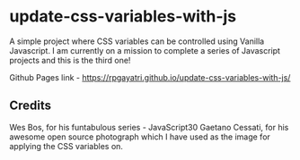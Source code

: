 # update-css-variables-with-js

A simple project where CSS variables can be controlled using Vanilla Javascript. I am currently on a mission to complete a series of Javascript projects and this is the third one!

Github Pages link - https://rpgayatri.github.io/update-css-variables-with-js/

## Credits
Wes Bos, for his funtabulous series - JavaScript30
Gaetano Cessati, for his awesome open source photograph which I have used as the image for applying the CSS variables on.

